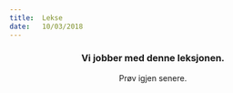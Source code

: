 ```yaml
---
title:  Lekse
date:   10/03/2018
---
```


### <center>Vi jobber med denne leksjonen.</center>
<center>Prøv igjen senere.</center>